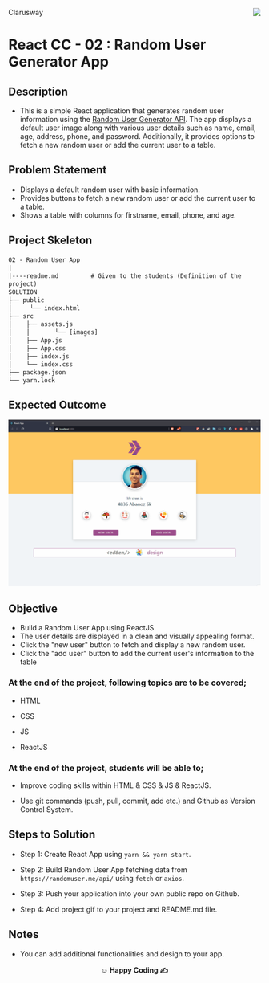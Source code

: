 <p>Clarusway<img align="right"
  src="https://secure.meetupstatic.com/photos/event/3/1/b/9/600_488352729.jpeg"  width="15px"></p>

# React CC - 02 : Random User Generator App

## Description

- This is a simple React application that generates random user information using the [Random User Generator API](https://randomuser.me/). The app displays a default user image along with various user details such as name, email, age, address, phone, and password. Additionally, it provides options to fetch a new random user or add the current user to a table.

## Problem Statement

- Displays a default random user with basic information.
- Provides buttons to fetch a new random user or add the current user to a table.
- Shows a table with columns for firstname, email, phone, and age.

## Project Skeleton

```
02 - Random User App
|
|----readme.md         # Given to the students (Definition of the project)
SOLUTION
├── public
│     └── index.html
├── src
│    ├── assets.js
│    │       └── [images]
│    ├── App.js
│    ├── App.css
│    ├── index.js
│    └── index.css
├── package.json
└── yarn.lock
```

## Expected Outcome

![Project Snapshot](./random-user-app.gif)

## Objective

- Build a Random User App using ReactJS.
- The user details are displayed in a clean and visually appealing format.
- Click the "new user" button to fetch and display a new random user.
- Click the "add user" button to add the current user's information to the table

### At the end of the project, following topics are to be covered;

- HTML

- CSS

- JS

- ReactJS

### At the end of the project, students will be able to;

- Improve coding skills within HTML & CSS & JS & ReactJS.

- Use git commands (push, pull, commit, add etc.) and Github as Version Control System.

## Steps to Solution

- Step 1: Create React App using `yarn && yarn start`.

- Step 2: Build Random User App fetching data from `https://randomuser.me/api/` using `fetch` or `axios`.

- Step 3: Push your application into your own public repo on Github.

- Step 4: Add project gif to your project and README.md file.

## Notes

- You can add additional functionalities and design to your app.

**<p align="center">&#9786; Happy Coding &#9997;</p>**
